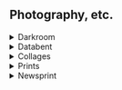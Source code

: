 ## Photography, etc. 

<details>
  <summary>Darkroom</summary>
  
  Results from a DIY darkroom in the Pearson House basement. 2010.<br/>
<img src="./images/darkoom-5.jpg">
<img src="./images/darkroom-2.jpg">
<img src="./images/darkroom-4.jpg">
<img src="./images/darkroom-7.jpg">
<img src="./images/darkroom-8.jpg">
<img src="./images/darkroom-9.jpg">
<img src="./images/darkroom-10.jpg">
<img src="./images/darkroom-11.jpg">
<summary>Collapse</summary>

</details>

<details>
  <summary>Databent</summary>
  
  Film scans processed as sound files. 2014.<br/>
<img src="./images/branches-1.jpg">
<img src="./images/branches-2.jpg">
<img src="./images/branches-3.jpg">
<img src="./images/branches-4.jpg">
<img src="./images/branches-5.jpg">
<img src="./images/branches-6.jpg">
<img src="./images/branches-7.jpg">
<img src="./images/branches-8.jpg">
<img src="./images/branches-9.jpg">
<summary>Collapse</summary>

</details>

<details>
  <summary>Collages</summary>
  
  A series of original postcards. 2020.<br/>
<img src="./images/collage-9.jpg">
<img src="./images/collage-7.jpg">
<img src="./images/collage-3.jpg">
<img src="./images/collage-4.jpg">
<img src="./images/collage-5.jpg">
<img src="./images/collage-6.jpg">
<img src="./images/collage-12.jpg">
<img src="./images/collage-8.jpg">
<img src="./images/collage-1.jpg">
<img src="./images/collage-10.jpg">
<img src="./images/collage-11.jpg">
<img src="./images/collage-2.jpg">
<img src="./images/collage-13.jpg">
<img src="./images/collage-14.jpg">
<img src="./images/collage-15.jpg">
<img src="./images/collage-16.jpg">
</details>

<details>
  <summary>Prints</summary>
  
  Linoleum prints of electron micrographs of diatoms, radiolaria, foram. 2012.<br/>
<img src="./images/print-1.jpg">
<img src="./images/print-2.jpg">
<img src="./images/print-4.jpg">
<img src="./images/print-3.jpg">
<img src="./images/print-5.jpg">
<img src="./images/print-6.jpg">
</details>

<details>
  <summary>Newsprint</summary>
  
<img src="./images/metabolism-1.jpg">
  "In a future where everyone's tired of ice cream from the future." <i>Metabolism</i> 6.3 (2011).<br/>
  <br/>
<img src="./images/metabolism-2.jpg">
  "Waldeinsamkeit I, II, and III." <i>Metabolism</i> 7.1 (2012).
</details>


